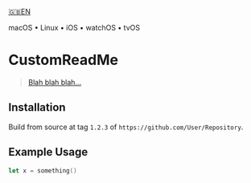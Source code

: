 

[🇬🇧EN](Documentation/🇬🇧EN%20Read%20Me.md) <!--Skip in Jazzy-->

macOS • Linux • iOS • watchOS • tvOS

# CustomReadMe

> [Blah blah blah...](http://somewhere.com)

## Installation

Build from source at tag `1.2.3` of `https://github.com/User/Repository`.

## Example Usage

```swift
let x = something()
```
